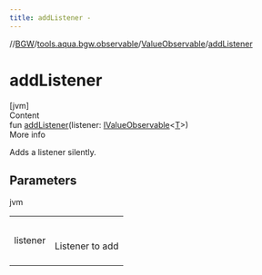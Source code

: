 ```yaml
---
title: addListener -
---
```

//[BGW](../../../index.md)/[tools.aqua.bgw.observable](../index.md)/[ValueObservable](index.md)/[addListener](add-listener.md)



# addListener  
[jvm]  
Content  
fun [addListener](add-listener.md)(listener: [IValueObservable](../-i-value-observable/index.md)<[T](index.md)>)  
More info  


Adds a listener silently.



## Parameters  
  
jvm  
  
| | |
|---|---|
| <a name="tools.aqua.bgw.observable/ValueObservable/addListener/#tools.aqua.bgw.observable.IValueObservable[TypeParam(bounds=[kotlin.Any?])]/PointingToDeclaration/"></a>listener| <a name="tools.aqua.bgw.observable/ValueObservable/addListener/#tools.aqua.bgw.observable.IValueObservable[TypeParam(bounds=[kotlin.Any?])]/PointingToDeclaration/"></a><br><br>Listener to add<br><br>|
  
  



